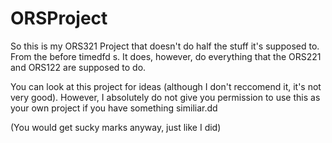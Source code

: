 # ORSProject

So this is my ORS321 Project that doesn't do half the stuff it's supposed to. From the before timedfd s.
It does, however, do everything that the ORS221 and ORS122 are supposed to do.

You can look at this project for ideas (although I don't reccomend it, it's not very good).
However, I absolutely do not give you permission to use this as your own project if you have something similiar.dd

(You would get sucky marks anyway, just like I did)
